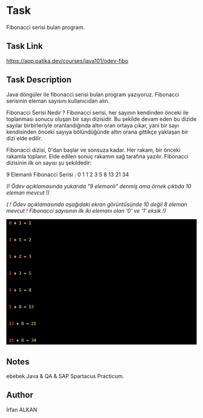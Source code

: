 # Task
Fibonacci serisi bulan program.

## Task Link
https://app.patika.dev/courses/java101/odev-fibo

## Task Description
Java döngüler ile fibonacci serisi bulan program yazıyoruz. Fibonacci serisinin eleman sayısını kullanıcıdan alın.

Fibonacci Serisi Nedir ?
Fibonacci serisi, her sayının kendinden önceki ile toplanması sonucu oluşan bir sayı dizisidir. Bu şekilde devam eden bu dizide sayılar birbirleriyle oranlandığında altın oran ortaya çıkar, yani bir sayı kendisinden önceki sayıya bölündüğünde altın orana gittikçe yaklaşan bir dizi elde edilir.

Fibonacci dizisi, 0'dan başlar ve sonsuza kadar. Her rakam, bir önceki rakamla toplanır. Elde edilen sonuç rakamın sağ tarafına yazılır. Fibonacci dizisinin ilk on sayısı şu şekildedir:

9 Elemanlı Fibonacci Serisi : 0 1 1 2 3 5 8 13 21 34

_(! Ödev açıklamasında yukarıda "9 elemanlı" denmiş ama örnek çıktıda 10 eleman mevcut !)_

_( ! Ödev açıklamasında aşağıdaki ekran görüntüsünde 10 değil 8 eleman mevcut ! Fibonacci sayısının ilk iki elemanı olan '0' ve '1' eksik !)_

![img_1.png](img_1.png)

## Notes
ebebek Java & QA & SAP Spartacus Practicum.

## Author
İrfan ALKAN
